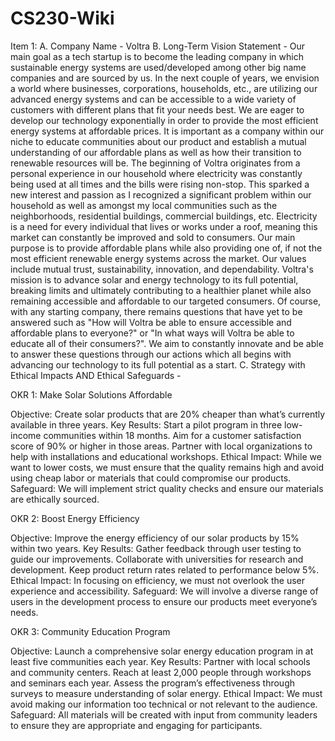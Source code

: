 # CS230-Wiki
Item 1:
A. Company Name - Voltra
B. Long-Term Vision Statement - Our main goal as a tech startup is to become the leading company in which sustainable energy systems are used/developed among other big name companies and are sourced by us. In the next couple of years, we envision a world where businesses, corporations, households, etc., are utilizing our advanced energy systems and can be accessible to a wide variety of customers with different plans that fit your needs best. We are eager to develop our technology exponentially in order to provide the most efficient energy systems at affordable prices. It is important as a company within our niche to educate communities about our product and establish a mutual understanding of our affordable plans as well as how their transition to renewable resources will be. The beginning of Voltra originates from a personal experience in our household where electricity was constantly being used at all times and the bills were rising non-stop. This sparked a new interest and passion as I recognized a significant problem within our household as well as amongst my local communities such as the neighborhoods, residential buildings, commercial buildings, etc. Electricity is a need for every individual that lives or works under a roof, meaning this market can constantly be improved and sold to consumers. Our main purpose is to provide affordable plans while also providing one of, if not the most efficient renewable energy systems across the market. Our values include mutual trust, sustainability, innovation, and dependability. Voltra's mission is to advance solar and energy technology to its full potential, breaking limits and ultimately contributing to a healthier planet while also remaining accessible and affordable to our targeted consumers. Of course, with any starting company, there remains questions that have yet to be answered such as "How will Voltra be able to ensure accessible and affordable plans to everyone?" or "In what ways will Voltra be able to educate all of their consumers?". We aim to constantly innovate and be able to answer these questions through our actions which all begins with advancing our technology to its full potential as a start.
C. Strategy with Ethical Impacts AND Ethical Safeguards - 

OKR 1: Make Solar Solutions Affordable

Objective: Create solar products that are 20% cheaper than what’s currently available in three years.
Key Results:
Start a pilot program in three low-income communities within 18 months.
Aim for a customer satisfaction score of 90% or higher in those areas.
Partner with local organizations to help with installations and educational workshops.
Ethical Impact: While we want to lower costs, we must ensure that the quality remains high and avoid using cheap labor or materials that could compromise our products.
Safeguard: We will implement strict quality checks and ensure our materials are ethically sourced.

OKR 2: Boost Energy Efficiency

Objective: Improve the energy efficiency of our solar products by 15% within two years.
Key Results:
Gather feedback through user testing to guide our improvements.
Collaborate with universities for research and development.
Keep product return rates related to performance below 5%.
Ethical Impact: In focusing on efficiency, we must not overlook the user experience and accessibility.
Safeguard: We will involve a diverse range of users in the development process to ensure our products meet everyone’s needs.

OKR 3: Community Education Program

Objective: Launch a comprehensive solar energy education program in at least five communities each year.
Key Results:
Partner with local schools and community centers.
Reach at least 2,000 people through workshops and seminars each year.
Assess the program’s effectiveness through surveys to measure understanding of solar energy.
Ethical Impact: We must avoid making our information too technical or not relevant to the audience.
Safeguard: All materials will be created with input from community leaders to ensure they are appropriate and engaging for participants.
